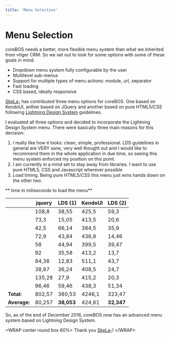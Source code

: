 ```yaml
---
title: 'Menu Selection'
---
```


Menu Selection
==============

coreBOS needs a better, more flexible menu system than what we inherited
from vtiger CRM. So we set out to look for some options with some of
these goals in mind:

-   Dropdown menu system fully configurable by the user
-   Multilevel sub-menus
-   Support for multiple types of menu actions: module, url, separator
-   Fast loading
-   CSS based, ideally responsive

[SkeLa-](https://github.com/SkeLa-) has contributed three menu options
for coreBOS. One based on KendoUI, anther based on JQuery and another
based on pure HTML5/CSS following [Lightning Design
System](https://www.lightningdesignsystem.com) guidelines.

I evaluated all three options and decided to incorporate the Lightning
Design System menu. There were basically three main reasons for this
decision:

1.  I really like how it looks: clean, simple, professional. LDS
    guidelines in general are VERY sane, very well thought out and I
    would like to recommend them in the whole application in due time,
    so seeing this menu system enforced my position on this point.
2.  I am currently in a mind set to stay away from libraries. I want to
    use pure HTML5, CSS and Javascript wherever possible
3.  Load timing. Being pure HTML5/CSS this menu just wins hands down on
    the other two.

\*\* time in miliseconds to load the menu\*\*

<table>
<thead>
<tr class="header">
<th></th>
<th>jquery</th>
<th>LDS (1)</th>
<th>KendoUI</th>
<th>LDS (2)</th>
</tr>
</thead>
<tbody>
<tr class="odd">
<td></td>
<td>108,8</td>
<td>38,55</td>
<td>425,5</td>
<td>59,3</td>
</tr>
<tr class="even">
<td></td>
<td>73,3</td>
<td>15,05</td>
<td>413,5</td>
<td>20,6</td>
</tr>
<tr class="odd">
<td></td>
<td>42,5</td>
<td>66,14</td>
<td>384,5</td>
<td>35,9</td>
</tr>
<tr class="even">
<td></td>
<td>72,9</td>
<td>43,84</td>
<td>436,8</td>
<td>14,46</td>
</tr>
<tr class="odd">
<td></td>
<td>58</td>
<td>44,94</td>
<td>399,5</td>
<td>39,47</td>
</tr>
<tr class="even">
<td></td>
<td>92</td>
<td>35,58</td>
<td>413,2</td>
<td>13,7</td>
</tr>
<tr class="odd">
<td></td>
<td>84,36</td>
<td>12,83</td>
<td>511,1</td>
<td>43,7</td>
</tr>
<tr class="even">
<td></td>
<td>38,97</td>
<td>36,24</td>
<td>408,5</td>
<td>24,7</td>
</tr>
<tr class="odd">
<td></td>
<td>135,28</td>
<td>27,9</td>
<td>415,2</td>
<td>20,3</td>
</tr>
<tr class="even">
<td></td>
<td>96,46</td>
<td>59,46</td>
<td>438,3</td>
<td>51,34</td>
</tr>
<tr class="odd">
<td><strong>Total:</strong></td>
<td>802,57</td>
<td>380,53</td>
<td>4246,1</td>
<td>323,47</td>
</tr>
<tr class="even">
<td><strong>Average:</strong></td>
<td>80,257</td>
<td><strong>38,053</strong></td>
<td>424,61</td>
<td><strong>32,347</strong></td>
</tr>
</tbody>
</table>

So, as of the end of December 2016, coreBOS now has an advanced menu
system based on Lightning Design System.

&lt;WRAP center round box 60%&gt; Thank you
[SkeLa-](https://github.com/SkeLa-)! &lt;/WRAP&gt;
